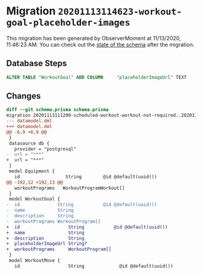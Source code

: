 # Migration `20201113114623-workout-goal-placeholder-images`

This migration has been generated by ObserverMoment at 11/13/2020, 11:46:23 AM.
You can check out the [state of the schema](./schema.prisma) after the migration.

## Database Steps

```sql
ALTER TABLE "WorkoutGoal" ADD COLUMN     "placeholderImageUrl" TEXT
```

## Changes

```diff
diff --git schema.prisma schema.prisma
migration 20201113111200-scheduled-workout-workout-not-required..20201113114623-workout-goal-placeholder-images
--- datamodel.dml
+++ datamodel.dml
@@ -6,9 +6,9 @@
 }
 datasource db {
   provider = "postgresql"
-  url = "***"
+  url = "***"
 }
 model Equipment {
   id                 String        @id @default(uuid())
@@ -192,12 +192,13 @@
   workoutPrograms   WorkoutProgramWorkout[]
 }
 model WorkoutGoal {
-  id              String           @id @default(uuid())
-  name            String
-  description     String
-  workoutPrograms WorkoutProgram[]
+  id                  String           @id @default(uuid())
+  name                String
+  description         String
+  placeholderImageUrl String?
+  workoutPrograms     WorkoutProgram[]
 }
 model WorkoutMove {
   id                  String             @id @default(uuid())
```


